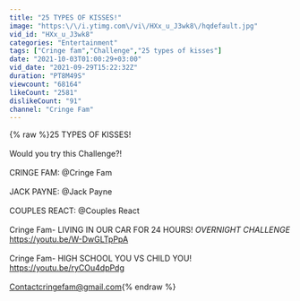 ```yaml
---
title: "25 TYPES OF KISSES!"
image: "https:\/\/i.ytimg.com\/vi\/HXx_u_J3wk8\/hqdefault.jpg"
vid_id: "HXx_u_J3wk8"
categories: "Entertainment"
tags: ["Cringe fam","Challenge","25 types of kisses"]
date: "2021-10-03T01:00:29+03:00"
vid_date: "2021-09-29T15:22:32Z"
duration: "PT8M49S"
viewcount: "68164"
likeCount: "2581"
dislikeCount: "91"
channel: "Cringe Fam"
---
```

{% raw %}25 TYPES OF KISSES!<br /><br />Would you try this Challenge?! <br /><br />CRINGE FAM: @Cringe Fam <br /><br />JACK PAYNE: @Jack Payne <br /><br />COUPLES REACT: @Couples React <br /><br />Cringe Fam- LIVING IN OUR CAR FOR 24 HOURS! *OVERNIGHT CHALLENGE*<br /><a rel="nofollow" target="blank" href="https://youtu.be/W-DwGLTpPpA">https://youtu.be/W-DwGLTpPpA</a><br /><br />Cringe Fam- HIGH SCHOOL YOU VS CHILD YOU!<br /><a rel="nofollow" target="blank" href="https://youtu.be/ryCOu4dpPdg">https://youtu.be/ryCOu4dpPdg</a><br /><br />Contactcringefam@gmail.com{% endraw %}
